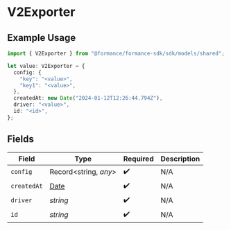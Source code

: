 # V2Exporter

## Example Usage

```typescript
import { V2Exporter } from "@formance/formance-sdk/sdk/models/shared";

let value: V2Exporter = {
  config: {
    "key": "<value>",
    "key1": "<value>",
  },
  createdAt: new Date("2024-01-12T12:26:44.794Z"),
  driver: "<value>",
  id: "<id>",
};
```

## Fields

| Field                                                                                         | Type                                                                                          | Required                                                                                      | Description                                                                                   |
| --------------------------------------------------------------------------------------------- | --------------------------------------------------------------------------------------------- | --------------------------------------------------------------------------------------------- | --------------------------------------------------------------------------------------------- |
| `config`                                                                                      | Record<string, *any*>                                                                         | :heavy_check_mark:                                                                            | N/A                                                                                           |
| `createdAt`                                                                                   | [Date](https://developer.mozilla.org/en-US/docs/Web/JavaScript/Reference/Global_Objects/Date) | :heavy_check_mark:                                                                            | N/A                                                                                           |
| `driver`                                                                                      | *string*                                                                                      | :heavy_check_mark:                                                                            | N/A                                                                                           |
| `id`                                                                                          | *string*                                                                                      | :heavy_check_mark:                                                                            | N/A                                                                                           |